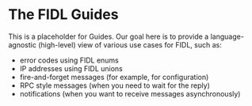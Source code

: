 
# The FIDL Guides

This is a placeholder for Guides.
Our goal here is to provide a language-agnostic (high-level) view of
various use cases for FIDL, such as:

* error codes using FIDL enums
* IP addresses using FIDL unions
* fire-and-forget messages (for example, for configuration)
* RPC style messages (when you need to wait for the reply)
* notifications (when you want to receive messages asynchronously)

